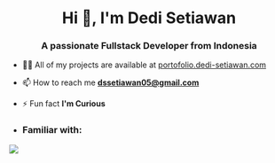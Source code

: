 <h1 align="center">Hi 👋, I'm Dedi Setiawan</h1>
<h3 align="center">A passionate Fullstack Developer from Indonesia</h3>

- 👨‍💻 All of my projects are available at [portofolio.dedi-setiawan.com](portofolio.dedi-setiawan.com)

- 📫 How to reach me **dssetiawan05@gmail.com**

- ⚡ Fun fact **I'm Curious**

- ### <summary><strong>Familiar with:</strong></summary>

<p>
    <img src="https://img.shields.io/badge/logo-javascript-blue?logo=javascript" />
</p>

